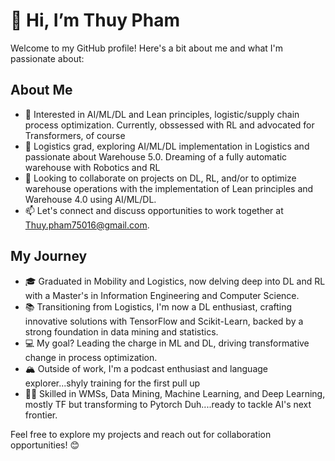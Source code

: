# 👋 Hi, I’m Thuy Pham

Welcome to my GitHub profile! Here's a bit about me and what I'm passionate about:

## About Me
- 👀 Interested in AI/ML/DL and Lean principles, logistic/supply chain process optimization. Currently, obssessed with RL and advocated for Transformers, of course
- 🌱 Logistics grad, exploring AI/ML/DL implementation in Logistics and passionate about Warehouse 5.0. Dreaming of a fully automatic warehouse with Robotics and RL
- 💞️ Looking to collaborate on projects on DL, RL, and/or to optimize warehouse operations with the implementation of Lean principles and Warehouse 4.0 using AI/ML/DL.
- 📫 Let's connect and discuss opportunities to work together at Thuy.pham75016@gmail.com.

## My Journey
- 🎓 Graduated in Mobility and Logistics, now delving deep into DL and RL with a Master's in Information Engineering and Computer Science.
- 📚 Transitioning from Logistics, I'm now a DL enthusiast, crafting innovative solutions with TensorFlow and Scikit-Learn, backed by a strong foundation in data mining and statistics.
- 💻 My goal? Leading the charge in ML and DL, driving transformative change in process optimization.
- 🏔 Outside of work, I'm a podcast enthusiast and language explorer...shyly training for the first pull up 
- 💪🏽 Skilled in WMSs, Data Mining, Machine Learning, and Deep Learning, mostly TF but transforming to Pytorch Duh....ready to tackle AI's next frontier.

Feel free to explore my projects and reach out for collaboration opportunities! 😊
<!---
ThuyPh-am/ThuyPh-am is a ✨ special ✨ repository because its `README.md` (this file) appears on your GitHub profile.
You can click the Preview link to take a look at your changes.
--->
